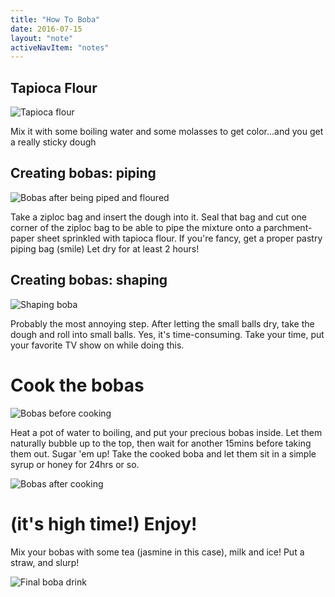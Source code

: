 ```yaml
---
title: "How To Boba"
date: 2016-07-15
layout: "note"
activeNavItem: "notes"
---
```

## Tapioca Flour

![Tapioca flour](/img/boba-tapioca-starch.jpg)

Mix it with some boiling water and some molasses to get color...and you get a really sticky dough

## Creating bobas: piping

![Bobas after being piped and floured](/img/boba-forming.jpg)

Take a ziploc bag and insert the dough into it. Seal that bag and cut one corner of the ziploc bag to be able to pipe the mixture onto a parchment-paper sheet sprinkled with tapioca flour. If you're fancy, get a proper pastry piping bag (smile)
Let dry for at least 2 hours!

## Creating bobas: shaping

![Shaping boba](/img/boba-forming-2.jpg)

Probably the most annoying step. After letting the small balls dry, take the dough and roll into small balls. Yes, it's time-consuming. Take your time, put your favorite TV show on while doing this.

# Cook the bobas

![Bobas before cooking](/img/boba-resting.jpg)

Heat a pot of water to boiling, and put your precious bobas inside. Let them naturally bubble up to the top, then wait for another 15mins before taking them out.
Sugar 'em up!
Take the cooked boba and let them sit in a simple syrup or honey for 24hrs or so.

![Bobas after cooking](/img/boba-boiling.jpg)


# (it's high time!) Enjoy!
Mix your bobas with some tea (jasmine in this case), milk and ice! Put a straw, and slurp!

![Final boba drink](/img/boba-drink.jpg)
